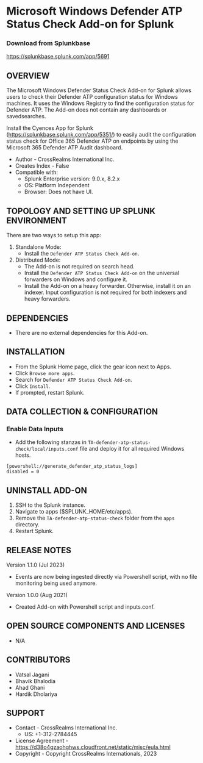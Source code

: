 # Microsoft Windows Defender ATP Status Check Add-on for Splunk

### Download from Splunkbase
https://splunkbase.splunk.com/app/5691


OVERVIEW
--------
The Microsoft Windows Defender Status Check Add-on for Splunk allows users to check their Defender ATP configuration status for Windows machines. It uses the Windows Registry to find the configuration status for Defender ATP. The Add-on does not contain any dashboards or savedsearches.

Install the Cyences App for Splunk (https://splunkbase.splunk.com/app/5351/) to easily audit the configuration status check for Office 365 Defender ATP on endpoints by using the Microsoft 365 Defender ATP Audit dashboard.


* Author - CrossRealms International Inc.
* Creates Index - False
* Compatible with:
   * Splunk Enterprise version: 9.0.x, 8.2.x
   * OS: Platform Independent
   * Browser: Does not have UI.



TOPOLOGY AND SETTING UP SPLUNK ENVIRONMENT
------------------------------------------
There are two ways to setup this app:
  1. Standalone Mode: 
     * Install the `Defender ATP Status Check Add-on`.
  2. Distributed Mode:
     * The Add-on is not required on search head.
     * Install the `Defender ATP Status Check Add-on` on the universal forwarders on Windows and configure it.
     * Install the Add-on on a heavy forwarder. Otherwise, install it on an indexer. Input configuration is not required for both indexers and heavy forwarders.


DEPENDENCIES
------------------------------------------------------------
* There are no external dependencies for this Add-on.


INSTALLATION
------------------------------------------------------------
* From the Splunk Home page, click the gear icon next to Apps.
* Click `Browse more apps`.
* Search for `Defender ATP Status Check Add-on`.
* Click `Install`.
* If prompted, restart Splunk.


DATA COLLECTION & CONFIGURATION
------------------------------------------------------------
### Enable Data Inputs ###
* Add the following stanzas in `TA-defender-atp-status-check/local/inputs.conf` file and deploy it for all required Windows hosts.
```
[powershell://generate_defender_atp_status_logs]
disabled = 0

```



UNINSTALL ADD-ON
-------------
1. SSH to the Splunk instance.
2. Navigate to apps ($SPLUNK_HOME/etc/apps).
3. Remove the `TA-defender-atp-status-check` folder from the `apps` directory.
4. Restart Splunk.


RELEASE NOTES
-------------
Version 1.1.0 (Jul 2023)
* Events are now being ingested directly via Powershell script, with no file monitoring being used anymore.

Version 1.0.0 (Aug 2021)
* Created Add-on with Powershell script and inputs.conf.



OPEN SOURCE COMPONENTS AND LICENSES
------------------------------
* N/A


CONTRIBUTORS
------------
* Vatsal Jagani
* Bhavik Bhalodia
* Ahad Ghani
* Hardik Dholariya



SUPPORT
-------
* Contact - CrossRealms International Inc.
  * US: +1-312-2784445
* License Agreement - https://d38o4gzaohghws.cloudfront.net/static/misc/eula.html
* Copyright - Copyright CrossRealms Internationals, 2023
